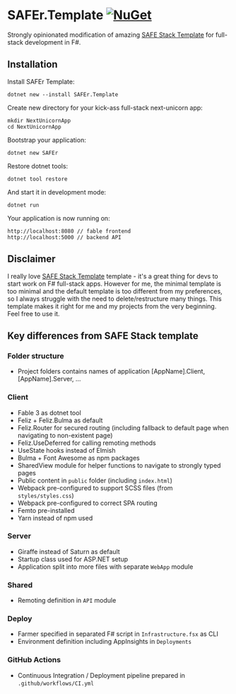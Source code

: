 ﻿# SAFEr.Template [![NuGet](https://img.shields.io/nuget/v/SAFEr.Template.svg?style=flat-square)](https://www.nuget.org/packages/SAFEr.Template/)

Strongly opinionated modification of amazing [SAFE Stack Template](https://safe-stack.github.io/) for full-stack development in F#.

## Installation

Install SAFEr Template:

    dotnet new --install SAFEr.Template

Create new directory for your kick-ass full-stack next-unicorn app:

    mkdir NextUnicornApp
    cd NextUnicornApp

Bootstrap your application:

    dotnet new SAFEr

Restore dotnet tools:

    dotnet tool restore

And start it in development mode:

    dotnet run

Your application is now running on:

    http://localhost:8080 // fable frontend
    http://localhost:5000 // backend API


## Disclaimer

I really love [SAFE Stack Template](https://safe-stack.github.io/) template - it's a great thing for devs to start work on F# full-stack apps. However for me, the minimal template is too minimal and the default template is too different from my preferences, so I always struggle with the need to delete/restructure many things. This template makes it right for me and my projects from the very beginning. Feel free to use it.

## Key differences from SAFE Stack template

### Folder structure

- Project folders contains names of application [AppName].Client, [AppName].Server, ...

### Client

- Fable 3 as dotnet tool
- Feliz + Feliz.Bulma as default
- Feliz.Router for secured routing (including fallback to default page when navigating to non-existent page)
- Feliz.UseDeferred for calling remoting methods
- UseState hooks instead of Elmish
- Bulma + Font Awesome as npm packages
- SharedView module for helper functions to navigate to strongly typed pages
- Public content in `public` folder (including `index.html`)
- Webpack pre-configured to support SCSS files (from `styles/styles.css`)
- Webpack pre-configured to correct SPA routing
- Femto pre-installed
- Yarn instead of npm used

### Server

- Giraffe instead of Saturn as default
- Startup class used for ASP.NET setup
- Application split into more files with separate `WebApp` module

### Shared

- Remoting definition in `API` module

### Deploy

- Farmer specified in separated F# script in `Infrastructure.fsx` as CLI
- Environment definition including AppInsights in `Deployments`

### GitHub Actions

- Continuous Integration / Deployment pipeline prepared in `.github/workflows/CI.yml`